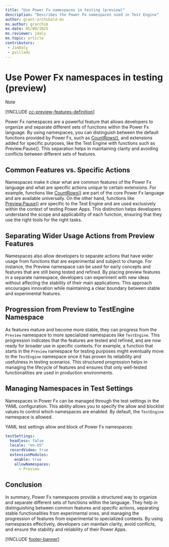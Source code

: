 ```yaml
---
title: "Use Power Fx namespaces in testing (preview)"
description: "Describes the Power Fx namespaces used in Test Engine"
author: grant-archibald-ms
ms.author: grarchib
ms.date: 05/09/2025
ms.reviewer: jdaly
ms.topic: article
contributors:
 - JimDaly
 - pvillads
---
```


# Use Power Fx namespaces in testing (preview)

> [!NOTE]
> [!INCLUDE [cc-preview-features-definition](../includes/cc-preview-features-definition.md)]

Power Fx namespaces are a powerful feature that allows developers to organize and separate different sets of functions within the Power Fx language. By using namespaces, you can distinguish between the default functions provided by Power Fx, such as [CountRows()](../power-fx/reference/function-table-counts.md), and extensions added for specific purposes, like the Test Engine with functions such as Preview.Pause(). This separation helps in maintaining clarity and avoiding conflicts between different sets of features.

## Common Features vs. Specific Actions

Namespaces make it clear what are common features of the Power Fx language and what are specific actions unique to certain extensions. For example, functions like [CountRows()](../power-fx/reference/function-table-counts.md) are part of the core Power Fx language and are available universally. On the other hand, functions like [Preview.Pause()](powerfx-functions.md#previewpause) are specific to the Test Engine and are used exclusively within the context of testing Power Apps. This distinction helps developers understand the scope and applicability of each function, ensuring that they use the right tools for the right tasks.

## Separating Wider Usage Actions from Preview Features

Namespaces also allow developers to separate actions that have wider usage from functions that are experimental and subject to change. For instance, the Preview namespace can be used for early concepts and features that are still being tested and refined. By placing preview features in a separate namespace, developers can experiment with new ideas without affecting the stability of their main applications. This approach encourages innovation while maintaining a clear boundary between stable and experimental features.

## Progression from Preview to TestEngine Namespace

As features mature and become more stable, they can progress from the `Preview` namespace to more specialized namespaces like `TestEngine`. This progression indicates that the features are tested and refined, and are now ready for broader use in specific contexts. For example, a function that starts in the `Preview` namespace for testing purposes might eventually move to the `TestEngine` namespace once it has proven its reliability and usefulness in testing scenarios. This structured progression helps in managing the lifecycle of features and ensures that only well-tested functionalities are used in production environments.

## Managing Namespaces in Test Settings

Namespaces in Power Fx can be managed through the test settings in the YAML configuration. This ability allows you to specify the allow and blocklist values to control which namespaces are enabled. By default, the `TestEngine` namespace is allowed. 

YAML test settings allow and block of Power Fx namespaces:

```yaml
testSettings:
  headless: false
  locale: "en-US"
  recordVideo: true
  extensionModules:
    enable: true
    allowNamespaces:
      - Preview
```

## Conclusion

In summary, Power Fx namespaces provide a structured way to organize and separate different sets of functions within the language. They help in distinguishing between common features and specific actions, separating stable functionalities from experimental ones, and managing the progression of features from experimental to specialized contexts. By using namespaces effectively, developers can maintain clarity, avoid conflicts, and ensure the stability and reliability of their Power Apps.

[!INCLUDE [footer-banner](../includes/footer-banner.md)]